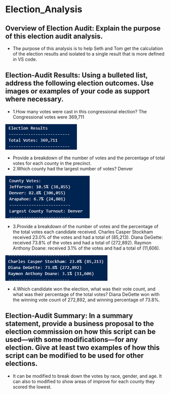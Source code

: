 # Election_Analysis
## Overview of Election Audit: Explain the purpose of this election audit analysis.
- The purpose of this analysis is to help Seth and Tom get the calculation of the election results and isolated to a single result that is more defined in VS code.

## Election-Audit Results: Using a bulleted list, address the following election outcomes. Use images or examples of your code as support where necessary.

- 1.How many votes were cast in this congressional election? 
The Congressional votes were 369,711

![Election_Results.PNG](https://github.com/gabby338414/Election_Analysis/blob/c5cccf2632d2e56605ee9d6b5dbaa5626bcd6b06/Resources/Election_Results.PNG)

- Provide a breakdown of the number of votes and the percentage of total votes for each county in the precinct.
- 2.Which county had the largest number of votes? 
Denver

![County.PNG](https://github.com/gabby338414/Election_Analysis/blob/50ba667f44eb263894f456712d3af73ede442597/Resources/County.PNG)

- 3.Provide a breakdown of the number of votes and the percentage of the total votes each candidate received.
Charles Casper Stockham received 23.0% of the votes and had a total of (85,213).
Diana DeGette: received 73.8% of the votes and had a total of (272,892).
Raymon Anthony Doane: received 3.1% of the votes and had a total of (11,606).

![Candidates.PNG](https://github.com/gabby338414/Election_Analysis/blob/184d374bd3b0b6b19c15a293993fc95795cf1b38/Resources/Candidates.PNG)

- 4.Which candidate won the election, what was their vote count, and what was their percentage of the total votes? 
Diana DeGette won with the winning vote count of 272,892, and winning percentage of 73.8%.


## Election-Audit Summary: In a summary statement, provide a business proposal to the election commission on how this script can be used—with some modifications—for any election. Give at least two examples of how this script can be modified to be used for other elections. 
- It can be modified to break down the votes by race, gender, and age. It can also to modified to show areas of improve for each county they scored the lowest.

